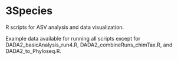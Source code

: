 # 3Species

R scripts for ASV analysis and data visualization.

Example data available for running all scripts except for DADA2_basicAnalysis_run4.R, DADA2_combineRuns_chimTax.R, and DADA2_to_Phyloseq.R.

